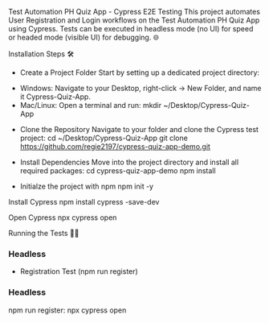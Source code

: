 Test Automation PH Quiz App - Cypress E2E Testing
This project automates User Registration and Login workflows on the Test Automation PH Quiz App using Cypress. Tests can be executed in headless mode (no UI) for speed or headed mode (visible UI) for debugging. 🌐

Installation Steps 🛠️
* Create a Project Folder
Start by setting up a dedicated project directory:
- Windows: Navigate to your Desktop, right-click → New Folder, and name it Cypress-Quiz-App.
- Mac/Linux: Open a terminal and run:
mkdir ~/Desktop/Cypress-Quiz-App


* Clone the Repository
Navigate to your folder and clone the Cypress test project:
cd ~/Desktop/Cypress-Quiz-App
git clone https://github.com/regie2197/cypress-quiz-app-demo.git


* Install Dependencies
Move into the project directory and install all required packages:
cd cypress-quiz-app-demo
npm install

* Initialze the project with npm
npm init -y

Install Cypress
npm install cypress -save-dev

Open Cypress 
npx cypress open

Running the Tests 🏃‍♂️

### Headless
- Registration Test (npm run register)

### Headless
npm run register: npx cypress open
